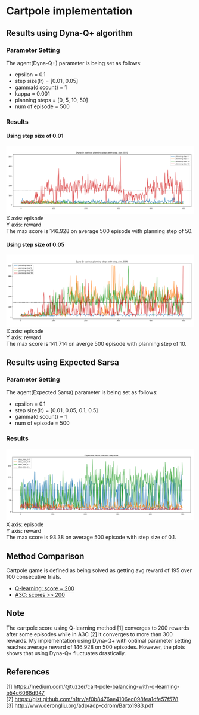 # Cartpole implementation


## Results using Dyna-Q+ algorithm
### Parameter Setting
The agent(Dyna-Q+) parameter is being set as follows:  
* epsilon = 0.1  
* step size(lr) = [0.01, 0.05]  
* gamma(discount) = 1  
* kappa = 0.001  
* planning steps = [0, 5, 10, 50]
* num of episode = 500

### Results
#### Using step size of 0.01
![alt text](https://github.com/yanshuolee/RL-implementation/blob/master/Cartpole/DynaQ_plus_results/step_size_0.01/various_planning_steps.png)
X axis: episode  
Y axis: reward  
The max score is 146.928 on average 500 episode with planning step of 50.

#### Using step size of 0.05
![alt text](https://github.com/yanshuolee/RL-implementation/blob/master/Cartpole/DynaQ_plus_results/step_size_0.05/various_planning_steps.png)
X axis: episode  
Y axis: reward  
The max score is 141.714 on averge 500 episode with planning step of 10.

## Results using Expected Sarsa
### Parameter Setting
The agent(Expected Sarsa) parameter is being set as follows:  
* epsilon = 0.1  
* step size(lr) = [0.01, 0.05, 0.1, 0.5]  
* gamma(discount) = 1    
* num of episode = 500

### Results
![alt text](https://github.com/yanshuolee/RL-implementation/blob/master/Cartpole/Expected_Sarsa_results/various_step_size.png)
X axis: episode  
Y axis: reward  
The max score is 93.38 on average 500 episode with step size of 0.1.

## Method Comparison
Cartpole game is defined as being solved as getting avg reward of 195 over 100 consecutive trials.
* [Q-learning: score = 200](https://medium.com/@tuzzer/cart-pole-balancing-with-q-learning-b54c6068d947)
* [A3C: scores >> 200](https://medium.com/tensorflow/deep-reinforcement-learning-playing-cartpole-through-asynchronous-advantage-actor-critic-a3c-7eab2eea5296)

## Note
The cartpole score using Q-learning method [1] converges to 200 rewards after some episodes while in A3C [2] it converges to more than 300 rewards. My implementation using Dyna-Q+ with optimal parameter setting reaches average reward of 146.928 on 500 episodes. However, the plots shows that using Dyna-Q+ fluctuates drastically.  

## References
[1] https://medium.com/@tuzzer/cart-pole-balancing-with-q-learning-b54c6068d947  
[2] https://gist.github.com/n1try/af0b8476ae4106ec098fea1dfe57f578  
[3] http://www.derongliu.org/adp/adp-cdrom/Barto1983.pdf
